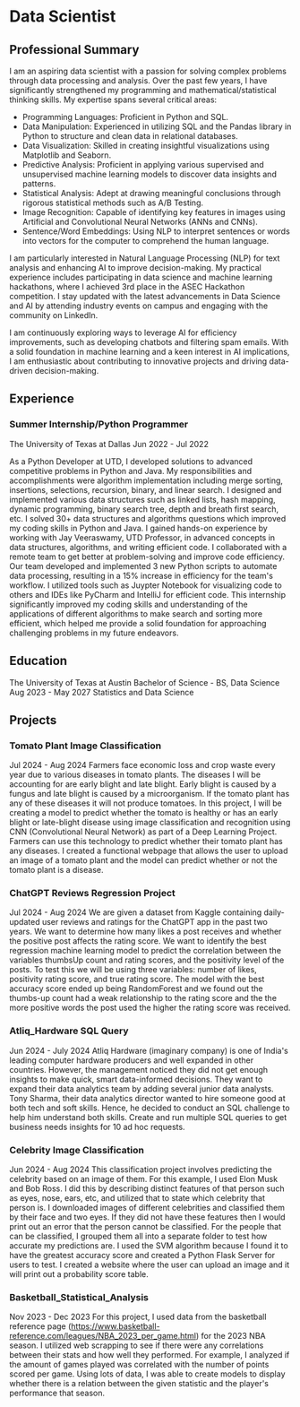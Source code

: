 # Data Scientist


## Professional Summary

I am an aspiring data scientist with a passion for solving complex problems through data processing and analysis. Over the past few years, I have significantly strengthened my programming and mathematical/statistical thinking skills. My expertise spans several critical areas:

- Programming Languages: Proficient in Python and SQL.
- Data Manipulation: Experienced in utilizing SQL and the Pandas library in Python to structure and clean data in relational databases.
- Data Visualization: Skilled in creating insightful visualizations using Matplotlib and Seaborn.
- Predictive Analysis: Proficient in applying various supervised and unsupervised machine learning models to discover data insights and patterns.
- Statistical Analysis: Adept at drawing meaningful conclusions through rigorous statistical methods such as A/B Testing.
- Image Recognition: Capable of identifying key features in images using Artificial and Convolutional Neural Networks (ANNs and CNNs).
- Sentence/Word Embeddings: Using NLP to interpret sentences or words into vectors for the computer to comprehend the human language. 

I am particularly interested in Natural Language Processing (NLP) for text analysis and enhancing AI to improve decision-making. My practical experience includes participating in data science and machine learning hackathons, where I achieved 3rd place in the ASEC Hackathon competition. I stay updated with the latest advancements in Data Science and AI by attending industry events on campus and engaging with the community on LinkedIn.

I am continuously exploring ways to leverage AI for efficiency improvements, such as developing chatbots and filtering spam emails. With a solid foundation in machine learning and a keen interest in AI implications, I am enthusiastic about contributing to innovative projects and driving data-driven decision-making.

## Experience

### Summer Internship/Python Programmer
The University of Texas at Dallas
Jun 2022 - Jul 2022

As a Python Developer at UTD, I developed solutions to advanced competitive problems in Python and Java. My responsibilities and accomplishments were algorithm implementation including merge sorting, insertions, selections, recursion, binary, and linear search. I designed and implemented various data structures such as linked lists, hash mapping, dynamic programming, binary search tree, depth and breath first search, etc. I solved 30+ data structures and algorithms questions which improved my coding skills in Python and Java. I gained hands-on experience by working with Jay Veeraswamy, UTD Professor, in advanced concepts in data structures, algorithms, and writing efficient code. I collaborated with a remote team to get better at problem-solving and improve code efficiency. Our team developed and implemented 3 new Python scripts to automate data processing, resulting in a 15% increase in efficiency for the team's workflow. I utilized tools such as Juypter Notebook for visualizing code to others and IDEs like PyCharm and IntelliJ for efficient code. This internship significantly improved my coding skills and understanding of the applications of different algorithms to make search and sorting more efficient, which helped me provide a solid foundation for approaching challenging problems in my future endeavors.

## Education

The University of Texas at Austin
Bachelor of Science - BS, Data Science
Aug 2023 - May 2027
Statistics and Data Science


## Projects


### Tomato Plant Image Classification
Jul 2024 - Aug 2024
Farmers face economic loss and crop waste every year due to various diseases in tomato plants. The diseases I will be accounting for are early blight and late blight. Early blight is caused by a fungus and late blight is caused by a microorganism. If the tomato plant has any of these diseases it will not produce tomatoes. In this project, I will be creating a model to predict whether the tomato is healthy or has an early blight or late-blight disease using image classification and recognition using CNN (Convolutional Neural Network) as part of a Deep Learning Project. Farmers can use this technology to predict whether their tomato plant has any diseases. I created a functional webpage that allows the user to upload an image of a tomato plant and the model can predict whether or not the tomato plant is a disease.


### ChatGPT Reviews Regression Project
Jul 2024 - Aug 2024
We are given a dataset from Kaggle containing daily-updated user reviews and ratings for the ChatGPT app in the past two years. We want to determine how many likes a post receives and whether the positive post affects the rating score. We want to identify the best regression machine learning model to predict the correlation between the variables thumbsUp count and rating scores, and the positivity level of the posts. To test this we will be using three variables: number of likes, positivity rating score, and true rating score. The model with the best accuracy score ended up being RandomForest and we found out the thumbs-up count had a weak relationship to the rating score and the the more positive words the post used the higher the rating score was received.


### Atliq_Hardware SQL Query
Jun 2024 - July 2024
Atliq Hardware (imaginary company) is one of India's leading computer hardware producers and well expanded in other countries.
However, the management noticed they did not get enough insights to make quick, smart data-informed decisions. They want to expand their data analytics team by adding several junior data analysts. Tony Sharma, their data analytics director wanted to hire someone good at both tech and soft skills. Hence, he decided to conduct an SQL challenge to help him understand both skills. Create and run multiple SQL queries to get business needs insights for 10 ad hoc requests.


### Celebrity Image Classification
Jun 2024 - Aug 2024
This classification project involves predicting the celebrity based on an image of them. For this example, I used Elon Musk and Bob Ross. I did this by describing distinct features of that person such as eyes, nose, ears, etc, and utilized that to state which celebrity that person is. I downloaded images of different celebrities and classified them by their face and two eyes. If they did not have these features then I would print out an error that the person cannot be classified. For the people that can be classified, I grouped them all into a separate folder to test how accurate my predictions are. I used the SVM algorithm because I found it to have the greatest accuracy score and created a Python Flask Server for users to test. I created a website where the user can upload an image and it will print out a probability score table.

### Basketball_Statistical_Analysis
Nov 2023 - Dec 2023
For this project, I used data from the basketball reference page (https://www.basketball-reference.com/leagues/NBA_2023_per_game.html) for the 2023 NBA season. I utilized web scrapping to see if there were any correlations between their stats and how well they performed. For example, I analyzed if the amount of games played was correlated with the number of points scored per game. Using lots of data, I was able to create models to display whether there is a relation between the given statistic and the player's performance that season.


